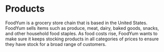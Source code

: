 # Products
FoodYum is a grocery store chain that is based in the United States.  FoodYum sells items such as produce, meat, dairy, baked goods, snacks, and other household food staples.  As food costs rise, FoodYum wants to make sure it keeps stocking products in all categories of prices to ensure they have stock for a broad range of customers.
